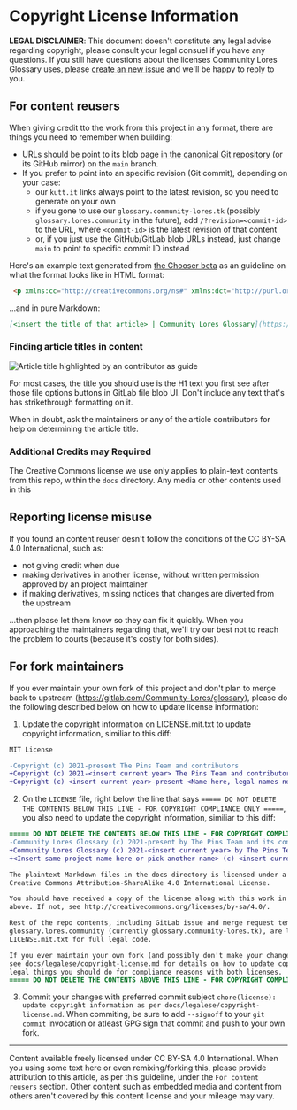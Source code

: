 # Copyright License Information

**LEGAL DISCLAIMER**: This document doesn't constitute any legal advise regarding copyright, please consult your legal consuel if you have any questions. If you still have
questions about the licenses Community Lores Glossary uses, please [create an new issue](https://gitlab.com/Community-Lores/glossary/issues/new) and we'll be happy to
reply to you.

## For content reusers

When giving credit tto the work from this project in any format, there are things you need to remember when building:

* URLs should be point to its blob page [in the canonical Git repository][gitlab] (or its GitHub mirror) on the `main` branch.
* If you prefer to point into an specific revision (Git commit), depending on your case:
  * our `kutt.it` links always point to the latest revision, so you need to generate on your own
  * if you gone to use our `glossary.community-lores.tk` (possibly `glossary.lores.community` in the future), add `/?revision=<commit-id>` to the URL, where `<commit-id>` is the latest revision of that content
  * or, if you just use the GitHub/GitLab blob URLs instead, just change `main` to point to specific commit ID instead

Here's an example text generated from [the Chooser beta](https://chooser-beta.creativecommons.org/) as an guideline on what the format looks like in HTML format:

```html
 <p xmlns:cc="http://creativecommons.org/ns#" xmlns:dct="http://purl.org/dc/terms/"><a property="dct:title" rel="cc:attributionURL" href="https://gitlab.com/Community-Lores/glossary/blob/main/docs/path/to/article.md"><insert the title of that article> | Community Lores Glossary</a> by <a rel="cc:attributionURL dct:creator" property="cc:attributionName" href="https://glossary.community-lores.tk/contributors">The Pins Team and contributors</a> is licensed under <a href="http://creativecommons.org/licenses/by-sa/4.0/?ref=chooser-v1" target="_blank" rel="license noopener noreferrer" style="display:inline-block;">CC BY-SA 4.0<img style="height:22px!important;margin-left:3px;vertical-align:text-bottom;" src="https://mirrors.creativecommons.org/presskit/icons/cc.svg?ref=chooser-v1"><img style="height:22px!important;margin-left:3px;vertical-align:text-bottom;" src="https://mirrors.creativecommons.org/presskit/icons/by.svg?ref=chooser-v1"><img style="height:22px!important;margin-left:3px;vertical-align:text-bottom;" src="https://mirrors.creativecommons.org/presskit/icons/sa.svg?ref=chooser-v1"></a></p> 
```

...and in pure Markdown:

```md
[<insert the title of that article> | Community Lores Glossary](https://gitlab.com/Community-Lores/glossary/blob/main/docs/path/to/article.md) © 2021-present by [The Pins Team and contributors](https://glossary.community-lores.tk/contributors) is licensed under [CC BY-SA 4.0](https://creativecommons.org/licenses/by-sa/4.0/?ref=chooser-v1)
```

### Finding article titles in content

![Article title highlighted by an contributor as guide](https://community-lores.gitlab.io/glossary/img/finding-article-article-screenshot.png)

For most cases, the title you should use is the H1 text you first see after those file options buttons in GitLab file blob UI. Don't include any text that's has strikethrough formatting on it.

When in doubt, ask the maintainers or any of the article contributors for help on determining the article title.

### Additional Credits may Required

The Creative Commons license we use only applies to plain-text contents from this repo, within the `docs` directory. Any media or other contents used in this

[gitlab]: https://gitlab.com/Community-Lores/glossary

## Reporting license misuse

If you found an content reuser desn't follow the conditions of the CC BY-SA 4.0 International, such as:

* not giving credit when due
* making derivatives in another license, without written permission approved by an project maintainer
* if making derivatives, missing notices that changes are diverted from the upstream

...then please let them know so they can fix it quickly. When you approaching the maintainers regarding that, we'll try our best not to reach the problem to courts (because it's costly for both sides).

## For fork maintainers

If you ever maintain your own fork of this project and don't plan to merge back to upstream (<https://gitlab.com/Community-Lores/glossary>), please do the following
described below on how to update license information:

1. Update the copyright information on LICENSE.mit.txt to update copyright information, similiar to this diff:

```diff
MIT License

-Copyright (c) 2021-present The Pins Team and contributors
+Copyright (c) 2021-<insert current year> The Pins Team and contributors
+Copyright (c) <insert current year>-present <Name here, legal names not required unless otherwise> and contributors
```

2. On the `LICENSE` file, right below the line that says `===== DO NOT DELETE THE CONTENTS BELOW THIS LINE - FOR COPYRIGHT COMPLIANCE ONLY =====`, you also need to update the copyright information, similiar to this diff:

```diff
===== DO NOT DELETE THE CONTENTS BELOW THIS LINE - FOR COPYRIGHT COMPLIANCE ONLY =====
-Community Lores Glossary (c) 2021-present by The Pins Team and its contributors
+Community Lores Glossary (c) 2021-<insert current year> by The Pins Team and its contributors
+<Insert same project name here or pick another name> (c) <insert current year>-present <Name here, legal names not required unless otherwise> and contributors

The plaintext Markdown files in the docs directory is licensed under a
Creative Commons Attribution-ShareAlike 4.0 International License.

You should have received a copy of the license along with this work in form of an file mentioned
above. If not, see http://creativecommons.org/licenses/by-sa/4.0/.

Rest of the repo contents, including GitLab issue and merge request templates and the code that powers
glossary.lores.community (currently glossary.community-lores.tk), are licensed under the MIT license, see
LICENSE.mit.txt for full legal code.

If you ever maintain your own fork (and possibly don't make your changes upstream), please
see docs/legalese/copyright-license.md for details on how to update copyright headers, among other
legal things you should do for compliance reasons with both licenses.
===== DO NOT DELETE THE CONTENTS ABOVE THIS LINE - FOR COPYRIGHT COMPLIANCE ONLY =====
```

3. Commit your changes with preferred commit subject `chore(license): update copyright information as per docs/legalese/copyright-license.md`. When commiting,
be sure to add `--signoff` to your `git commit` invocation or atleast GPG sign that commit and push to your own fork.

---

Content available freely licensed under CC BY-SA 4.0 International. When you using some text here or even remixing/forking this, please provide attribution to this article, as per this guideline, under the `For content reusers` section. Other content such as embedded media and content from others aren't covered by this content license and your mileage may vary.

